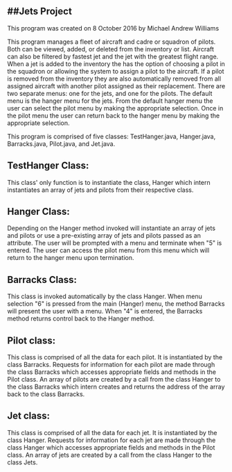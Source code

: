 ##Jets Project
------------------------------------------------------------

This program was created on 8 October 2016 by Michael Andrew Williams

This program manages a fleet of aircraft and cadre or squadron of pilots.  Both can be viewed, added, or deleted from the inventory or list.  Aircraft can also be filtered by fastest jet and the jet with the greatest flight range.  When a jet is added to the inventory the has the option of choosing a pilot in the squadron or allowing the system to assign a pilot to the aircraft.  If a pilot is removed from the inventory they are also automatically removed from all assigned aircraft with another pilot assigned as their replacement.  There are two separate menus: one for the jets, and one for the pilots.  The default menu is the hanger menu for the jets.  From the default hanger menu the user can select the pilot menu by making the appropriate selection.  Once in the pilot menu the user can return back to the hanger menu by making the appropriate selection.

This program is comprised of five classes: TestHanger.java, Hanger.java, Barracks.java, Pilot.java, and Jet.java.


TestHanger Class:
------------------------------------------------------------
This class' only function is to instantiate the class, Hanger which intern instantiates an array of jets and pilots from their respective class.
	
	
Hanger Class:
------------------------------------------------------------
Depending on the Hanger method invoked will instantiate an array of jets and pilots or use a pre-existing array of jets and pilots passed as an attribute. The user will be prompted with a menu and terminate when "5" is entered.  The user can access the pilot menu from this menu which will return to the hanger menu upon termination.

	
Barracks Class:
------------------------------------------------------------
This class is invoked automatically by the class Hanger.  When menu selection "6" is pressed from the main (Hanger) menu, the method Barracks will present the user with a menu.  When "4" is entered, the Barracks method returns control back to the Hanger method.

	
Pilot class:
------------------------------------------------------------
This class is comprised of all the data for each pilot.  It is instantiated by the class Barracks.  Requests for information for each pilot are made through the class Barracks which accesses appropriate fields and methods in the Pilot class.  An array of pilots are created by a call from the class Hanger to the class Barracks which intern creates and returns the address of the array back to the class Barracks. 


Jet class:
------------------------------------------------------------
This class is comprised of all the data for each jet.  It is instantiated by the class Hanger.  Requests for information for each jet are made through the class Hanger which accesses appropriate fields and methods in the Pilot class.  An array of jets are created by a call from the class Hanger to the class Jets.